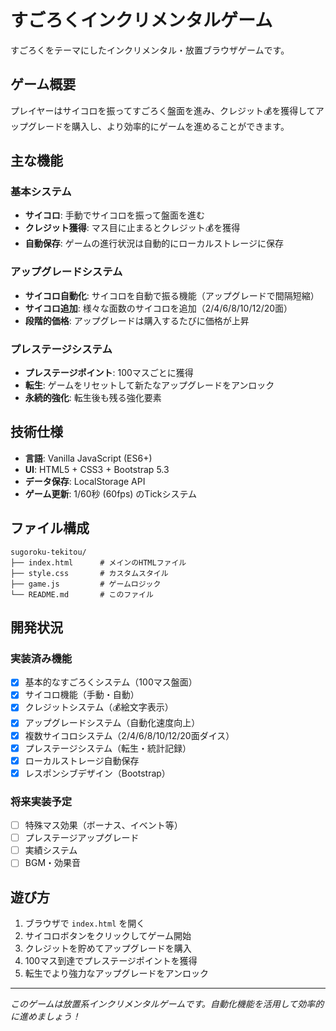 # すごろくインクリメンタルゲーム

すごろくをテーマにしたインクリメンタル・放置ブラウザゲームです。

## ゲーム概要

プレイヤーはサイコロを振ってすごろく盤面を進み、クレジット💰を獲得してアップグレードを購入し、より効率的にゲームを進めることができます。

## 主な機能

### 基本システム
- **サイコロ**: 手動でサイコロを振って盤面を進む
- **クレジット獲得**: マス目に止まるとクレジット💰を獲得
- **自動保存**: ゲームの進行状況は自動的にローカルストレージに保存

### アップグレードシステム
- **サイコロ自動化**: サイコロを自動で振る機能（アップグレードで間隔短縮）
- **サイコロ追加**: 様々な面数のサイコロを追加（2/4/6/8/10/12/20面）
- **段階的価格**: アップグレードは購入するたびに価格が上昇

### プレステージシステム
- **プレステージポイント**: 100マスごとに獲得
- **転生**: ゲームをリセットして新たなアップグレードをアンロック
- **永続的強化**: 転生後も残る強化要素

## 技術仕様

- **言語**: Vanilla JavaScript (ES6+)
- **UI**: HTML5 + CSS3 + Bootstrap 5.3
- **データ保存**: LocalStorage API
- **ゲーム更新**: 1/60秒 (60fps) のTickシステム

## ファイル構成

```
sugoroku-tekitou/
├── index.html      # メインのHTMLファイル
├── style.css       # カスタムスタイル
├── game.js         # ゲームロジック
└── README.md       # このファイル
```

## 開発状況

### 実装済み機能
- [x] 基本的なすごろくシステム（100マス盤面）
- [x] サイコロ機能（手動・自動）
- [x] クレジットシステム（💰絵文字表示）
- [x] アップグレードシステム（自動化速度向上）
- [x] 複数サイコロシステム（2/4/6/8/10/12/20面ダイス）
- [x] プレステージシステム（転生・統計記録）
- [x] ローカルストレージ自動保存
- [x] レスポンシブデザイン（Bootstrap）

### 将来実装予定
- [ ] 特殊マス効果（ボーナス、イベント等）
- [ ] プレステージアップグレード
- [ ] 実績システム
- [ ] BGM・効果音

## 遊び方

1. ブラウザで `index.html` を開く
2. サイコロボタンをクリックしてゲーム開始
3. クレジットを貯めてアップグレードを購入
4. 100マス到達でプレステージポイントを獲得
5. 転生でより強力なアップグレードをアンロック

---

*このゲームは放置系インクリメンタルゲームです。自動化機能を活用して効率的に進めましょう！*
